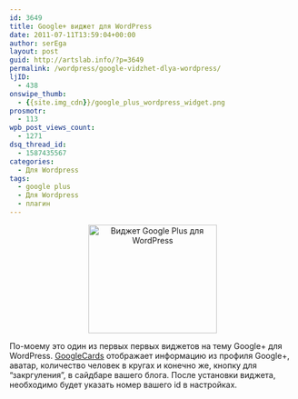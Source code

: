 ```yaml
---
id: 3649
title: Google+ виджет для WordPress
date: 2011-07-11T13:59:04+00:00
author: serEga
layout: post
guid: http://artslab.info/?p=3649
permalink: /wordpress/google-vidzhet-dlya-wordpress/
ljID:
  - 438
onswipe_thumb:
  - {{site.img_cdn}}/google_plus_wordpress_widget.png
prosmotr:
  - 113
wpb_post_views_count:
  - 1271
dsq_thread_id:
  - 1587435567
categories:
  - Для Wordpress
tags:
  - google plus
  - Для Wordpress
  - плагин
---
```

<center>
  <img src="{{site.img_cdn}}/google_plus_wordpress_widget.png" alt="Виджет Google Plus для WordPress" title="google_plus_wordpress_widget" width="226" height="191" class="alignnone size-full wp-image-3651" />
</center>

По-моему это один из первых первых виджетов на тему Google+ для WordPress. [GoogleCards](http://wordpress.org/extend/plugins/googlecards/ "плагин google plus для wordpress") отображает информацию из профиля Google+, аватар, количество человек в кругах и конечно же, кнопку для &#8220;закргуления&#8221;, в сайдбаре вашего блога. После установки виджета, необходимо будет указать номер вашего id в настройках.